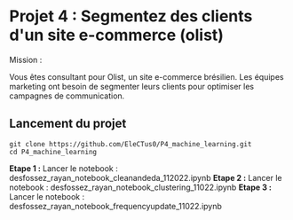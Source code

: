 # Projet 4 : Segmentez des clients d'un site e-commerce (olist)

Mission : 

Vous êtes consultant pour Olist, un site e-commerce brésilien. Les équipes marketing ont besoin de segmenter leurs clients pour optimiser les campagnes de communication.  

## Lancement du projet 

```
git clone https://github.com/EleCTus0/P4_machine_learning.git 
cd P4_machine_learning 
```

**Etape 1 :** Lancer le notebook : desfossez_rayan_notebook_cleanandeda_112022.ipynb 
**Etape 2 :** Lancer le notebook : desfossez_rayan_notebook_clustering_11022.ipynb 
**Etape 3 :** Lancer le notebook : desfossez_rayan_notebook_frequencyupdate_11022.ipynb 
